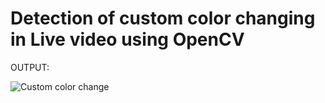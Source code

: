 # Detection of  custom color changing in Live video using OpenCV

OUTPUT:

![Custom color change](https://user-images.githubusercontent.com/99254412/213371366-3871790d-deba-40cb-830c-94e5c199ad38.png)

